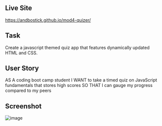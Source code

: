 ## Live Site

https://andbostick.github.io/mod4-quizer/

## Task

Create a javascript themed quiz app that features dynamically updated HTML and CSS.

## User Story

AS A coding boot camp student
I WANT to take a timed quiz on JavaScript fundamentals that stores high scores
SO THAT I can gauge my progress compared to my peers

## Screenshot

![image](https://github.com/andbostick/mod3-password-gen/assets/20637259/a72df29c-65bc-4471-930b-4cda22c2aa48)
